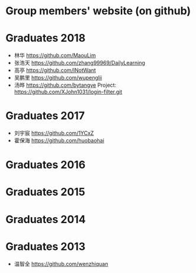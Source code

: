 # Group members' website (on github)
# Graduates 2018
 + 林华 https://github.com/MaouLim
 + 张浩天 https://github.com/zhang99969/DailyLearning
 + 高亭 https://github.com/INotWant
 + 吴鹏里 https://github.com/wupenglii
 + 汤晔 https://github.com/bytangye   Project: https://github.com/XJohn1031/login-filter.git
# Graduates 2017
 + 刘宇宸 https://github.com/1YCxZ
 + 霍保海 https://github.com/huobaohai
# Graduates 2016
# Graduates 2015
# Graduates 2014
# Graduates 2013
 + 温智全 https://github.com/wenzhiquan
